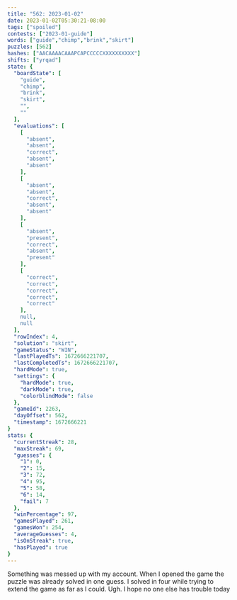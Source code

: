 ```yaml
---
title: "562: 2023-01-02"
date: 2023-01-02T05:30:21-08:00
tags: ["spoiled"]
contests: ["2023-01-guide"]
words: ["guide","chimp","brink","skirt"]
puzzles: [562]
hashes: ["AACAAAACAAAPCAPCCCCCXXXXXXXXXX"]
shifts: ["yrqad"]
state: {
  "boardState": [
    "guide",
    "chimp",
    "brink",
    "skirt",
    "",
    ""
  ],
  "evaluations": [
    [
      "absent",
      "absent",
      "correct",
      "absent",
      "absent"
    ],
    [
      "absent",
      "absent",
      "correct",
      "absent",
      "absent"
    ],
    [
      "absent",
      "present",
      "correct",
      "absent",
      "present"
    ],
    [
      "correct",
      "correct",
      "correct",
      "correct",
      "correct"
    ],
    null,
    null
  ],
  "rowIndex": 4,
  "solution": "skirt",
  "gameStatus": "WIN",
  "lastPlayedTs": 1672666221707,
  "lastCompletedTs": 1672666221707,
  "hardMode": true,
  "settings": {
    "hardMode": true,
    "darkMode": true,
    "colorblindMode": false
  },
  "gameId": 2263,
  "dayOffset": 562,
  "timestamp": 1672666221
}
stats: {
  "currentStreak": 28,
  "maxStreak": 69,
  "guesses": {
    "1": 0,
    "2": 15,
    "3": 72,
    "4": 95,
    "5": 58,
    "6": 14,
    "fail": 7
  },
  "winPercentage": 97,
  "gamesPlayed": 261,
  "gamesWon": 254,
  "averageGuesses": 4,
  "isOnStreak": true,
  "hasPlayed": true
}
---
```

<!-- more -->
Something was messed up with my account. When I opened the game the puzzle was already solved in one guess. I solved in four while trying to extend the game as far as I could. Ugh. I hope no one else has trouble today
